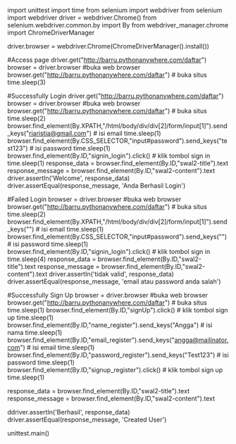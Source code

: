 import unittest
import time
from selenium import webdriver 
from selenium import webdriver
driver = webdriver.Chrome()
from selenium.webdriver.common.by import By
from webdriver_manager.chrome import ChromeDriverManager

driver.browser = webdriver.Chrome(ChromeDriverManager().install())

#Access page
driver.get("http://barru.pythonanywhere.com/daftar")
browser = driver.browser #buka web browser
browser.get("http://barru.pythonanywhere.com/daftar") # buka situs
time.sleep(3)

#Successfully Login
driver.get("http://barru.pythonanywhere.com/daftar")
browser = driver.browser #buka web browser
browser.get("http://barru.pythonanywhere.com/daftar") # buka situs
time.sleep(2)
browser.find_element(By.XPATH,"/html/body/div/div[2]/form/input[1]").send_keys("riaristia@gmail.com") # isi email
time.sleep(1)
browser.find_element(By.CSS_SELECTOR,"input#password").send_keys("test123") # isi password
time.sleep(1)
browser.find_element(By.ID,"signin_login").click() # klik tombol sign in
time.sleep(1)
response_data = browser.find_element(By.ID,"swal2-title").text
response_message = browser.find_element(By.ID,"swal2-content").text
driver.assertIn('Welcome', response_data)
driver.assertEqual(response_message, 'Anda Berhasil Login')
    
#Failed Login 
browser = driver.browser #buka web browser
browser.get("http://barru.pythonanywhere.com/daftar") # buka situs
time.sleep(2)
browser.find_element(By.XPATH,"/html/body/div/div[2]/form/input[1]").send_keys("") # isi email
time.sleep(1)
browser.find_element(By.CSS_SELECTOR,"input#password").send_keys("") # isi password
time.sleep(1)
browser.find_element(By.ID,"signin_login").click() # klik tombol sign in
time.sleep(4)
response_data = browser.find_element(By.ID,"swal2-title").text
response_message = browser.find_element(By.ID,"swal2-content").text
driver.assertIn('tidak valid', response_data)
driver.assertEqual(response_message, 'email atau password anda salah')

#Successfully Sign Up
browser = driver.browser #buka web browser
browser.get("http://barru.pythonanywhere.com/daftar") # buka situs
time.sleep(1)
browser.find_element(By.ID,"signUp").click() # klik tombol sign up
time.sleep(1)
browser.find_element(By.ID,"name_register").send_keys("Angga") # isi nama
time.sleep(1)
browser.find_element(By.ID,"email_register").send_keys("angga@mailinator.com") # isi email
time.sleep(1)
browser.find_element(By.ID,"password_register").send_keys("Test123") # isi password
time.sleep(1)
browser.find_element(By.ID,"signup_register").click() # klik tombol sign up
time.sleep(1)

response_data = browser.find_element(By.ID,"swal2-title").text
response_message = browser.find_element(By.ID,"swal2-content").text

ddriver.assertIn('Berhasil', response_data)
driver.assertEqual(response_message, 'Created User')
    
    
unittest.main()
